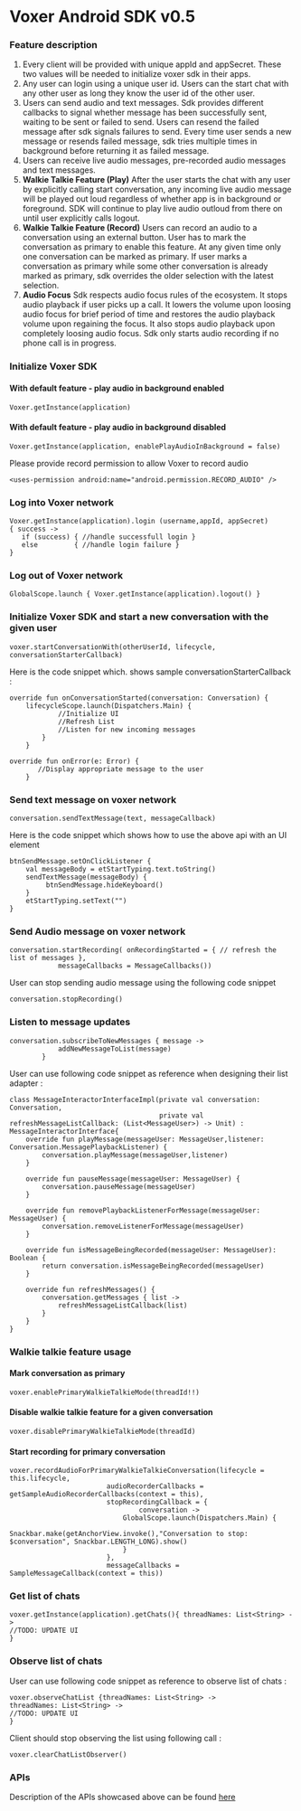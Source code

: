 # Voxer Android SDK v0.5

### Feature description

1. Every client will be provided with unique appId and appSecret. These two values will be needed to initialize voxer sdk in their apps.
2. Any user can login using a unique user id. Users can the start chat with any other user as long they know the user id of the other user.  
3. Users can send audio and text messages. Sdk provides different callbacks to signal whether message has been successfully sent, waiting to be sent or failed to send. Users can resend the failed message after sdk signals failures to send. Every time user sends a new message or resends failed message, sdk tries multiple times in background before returning it as failed message. 
4. Users can receive live audio messages, pre-recorded audio messages and text messages.
5. **Walkie Talkie Feature (Play)** After the user starts the chat with any user by explicitly calling start conversation, any incoming live audio message will be played out loud regardless of whether app is in background or foreground. SDK will continue to play live audio outloud from there on until user explicitly calls logout.
6. **Walkie Talkie Feature (Record)** Users can record an audio to a conversation using an external button. User has to mark the conversation as primary to enable this feature. At any given time only one conversation can be marked as primary. If user marks a conversation as primary while some other conversation is already marked as primary, sdk overrides the older selection with the latest selection. 
7. **Audio Focus** Sdk respects audio focus rules of the ecosystem. It stops audio playback if user picks up a call. It lowers the volume upon loosing audio focus for brief period of time and restores the audio playback volume upon regaining the focus. It also stops audio playback upon completely loosing audio focus. Sdk only starts audio recording if no phone call is in progress. 

### Initialize Voxer SDK 

#### With default feature - play audio in background enabled

```
Voxer.getInstance(application)
```

#### With default feature - play audio in background disabled

```
Voxer.getInstance(application, enablePlayAudioInBackground = false)
```


Please provide record permission to allow Voxer to record audio

```
<uses-permission android:name="android.permission.RECORD_AUDIO" />
```

### Log into Voxer network 

```
Voxer.getInstance(application).login (username,appId, appSecret) 
{ success ->
   if (success) { //handle successfull login }
   else         { //handle login failure }
}
 ```
 
 ### Log out of Voxer network
 
 ```
 GlobalScope.launch { Voxer.getInstance(application).logout() }
 
 ```

### Initialize Voxer SDK and start a new conversation with the given user

```
voxer.startConversationWith(otherUserId, lifecycle, conversationStarterCallback)
```

Here is the code snippet which. shows sample conversationStarterCallback : 

```
override fun onConversationStarted(conversation: Conversation) {
    lifecycleScope.launch(Dispatchers.Main) {
            //Initialize UI
            //Refresh List
            //Listen for new incoming messages
        }
    }

override fun onError(e: Error) {
       //Display appropriate message to the user
    }
```
    
 
 ### Send text message on voxer network
 
 ```
 conversation.sendTextMessage(text, messageCallback)
 ```
 
 Here is the code snippet which shows how to use the above api with an UI element
 
 ```
 btnSendMessage.setOnClickListener {
     val messageBody = etStartTyping.text.toString()
     sendTextMessage(messageBody) {
          btnSendMessage.hideKeyboard()
     }
     etStartTyping.setText("")
 }
 ```

### Send Audio message on voxer network

```
conversation.startRecording( onRecordingStarted = { // refresh the list of messages },
            messageCallbacks = MessageCallbacks())
```

User can stop sending audio message using the following code snippet 

```
conversation.stopRecording()
```

### Listen to message updates

```
conversation.subscribeToNewMessages { message ->
            addNewMessageToList(message)
        }
```

User can use following code snippet as reference when designing their list adapter : 

```
class MessageInteractorInterfaceImpl(private val conversation: Conversation,
                                     private val refreshMessageListCallback: (List<MessageUser>) -> Unit) : MessageInteractorInterface{
    override fun playMessage(messageUser: MessageUser,listener: Conversation.MessagePlaybackListener) {
        conversation.playMessage(messageUser,listener)
    }

    override fun pauseMessage(messageUser: MessageUser) {
        conversation.pauseMessage(messageUser)
    }

    override fun removePlaybackListenerForMessage(messageUser: MessageUser) {
        conversation.removeListenerForMessage(messageUser)
    }

    override fun isMessageBeingRecorded(messageUser: MessageUser): Boolean {
        return conversation.isMessageBeingRecorded(messageUser)
    }

    override fun refreshMessages() {
        conversation.getMessages { list ->
            refreshMessageListCallback(list)
        }
    }
}
```
### Walkie talkie feature usage
#### Mark conversation as primary
```
voxer.enablePrimaryWalkieTalkieMode(threadId!!)
```
#### Disable walkie talkie feature for a given conversation
```
voxer.disablePrimaryWalkieTalkieMode(threadId)
```
#### Start recording for primary conversation
```
voxer.recordAudioForPrimaryWalkieTalkieConversation(lifecycle = this.lifecycle,
                        audioRecorderCallbacks = getSampleAudioRecorderCallbacks(context = this),
                        stopRecordingCallback = {
                                conversation ->
                            GlobalScope.launch(Dispatchers.Main) {
                                Snackbar.make(getAnchorView.invoke(),"Conversation to stop: $conversation", Snackbar.LENGTH_LONG).show()
                            }
                        },
                        messageCallbacks = SampleMessageCallback(context = this))
```

### Get list of chats
```
voxer.getInstance(application).getChats(){ threadNames: List<String> ->
//TODO: UPDATE UI
}
```

### Observe list of chats
User can use following code snippet as reference to observe list of chats : 

```
voxer.observeChatList {threadNames: List<String> ->
threadNames: List<String> ->
//TODO: UPDATE UI
}
```

Client should stop observing the list using following call : 
```
voxer.clearChatListObserver()
```

### APIs

Description of the  APIs showcased above can be found [here](voxersdk/index.md)
